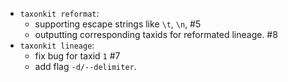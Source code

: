 - `taxonkit reformat`:
    - supporting escape strings like `\t`, `\n`, #5
    - outputting corresponding taxids for reformated lineage. #8
- `taxonkit lineage`:
    - fix bug for taxid `1` #7 
    - add flag `-d/--delimiter`.
